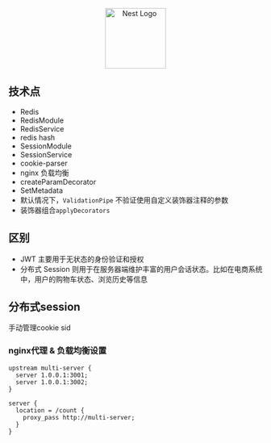 <p align="center">
  <a href="http://nestjs.com/" target="blank"><img src="https://nestjs.com/img/logo-small.svg" width="120" alt="Nest Logo" /></a>
</p>

## 技术点

- Redis
- RedisModule
- RedisService
- redis hash
- SessionModule
- SessionService
- cookie-parser
- nginx 负载均衡
- createParamDecorator
- SetMetadata
- 默认情况下，`ValidationPipe` 不验证使用自定义装饰器注释的参数
- 装饰器组合`applyDecorators`

## 区别

- JWT 主要用于无状态的身份验证和授权
- 分布式 Session 则用于在服务器端维护丰富的用户会话状态。比如在电商系统中，用户的购物车状态、浏览历史等信息

## 分布式session
手动管理cookie sid

### nginx代理 & 负载均衡设置

```nginx
upstream multi-server {
  server 1.0.0.1:3001;
  server 1.0.0.1:3002;
}

server {
  location = /count {
    proxy_pass http://multi-server;
  }
}
```